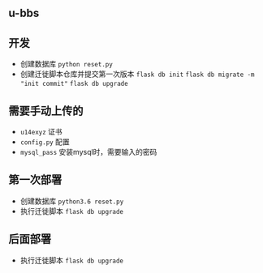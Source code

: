 ## u-bbs

## 开发

- 创建数据库 `python reset.py`
- 创建迁徙脚本仓库并提交第一次版本
    `flask db init`
    `flask db migrate -m "init commit"`
    `flask db upgrade`

## 需要手动上传的
- `u14exyz` 证书
- `config.py` 配置
- `mysql_pass` 安装mysql时，需要输入的密码

## 第一次部署
- 创建数据库 `python3.6 reset.py`
- 执行迁徙脚本 `flask db upgrade`

## 后面部署
- 执行迁徙脚本 `flask db upgrade`